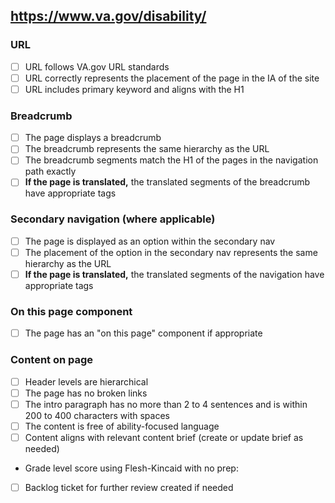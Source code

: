 ## https://www.va.gov/disability/

### URL
- [ ] URL follows VA.gov URL standards
- [ ] URL correctly represents the placement of the page in the IA of the site
- [ ] URL includes primary keyword and aligns with the H1

### Breadcrumb

- [ ] The page displays a breadcrumb
- [ ] The breadcrumb represents the same hierarchy as the URL
- [ ] The breadcrumb segments match the H1 of the pages in the navigation path exactly
- [ ] **If the page is translated,** the translated segments of the breadcrumb have appropriate tags

### Secondary navigation (where applicable)

- [ ] The page is displayed as an option within the secondary nav
- [ ] The placement of the option in the secondary nav represents the same hierarchy as the URL
- [ ] **If the page is translated,** the translated segments of the navigation have appropriate tags

### On this page component

- [ ] The page has an "on this page" component if appropriate

### Content on page

- [ ] Header levels are hierarchical
- [ ] The page has no broken links
- [ ] The intro paragraph has no more than 2 to 4 sentences and is within 200 to 400 characters with spaces
- [ ] The content is free of ability-focused language
- [ ] Content aligns with relevant content brief (create or update brief as needed)

- Grade level score using Flesh-Kincaid with no prep: 
- [ ] Backlog ticket for further review created if needed


